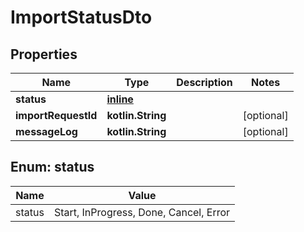 
# ImportStatusDto

## Properties
Name | Type | Description | Notes
------------ | ------------- | ------------- | -------------
**status** | [**inline**](#Status) |  | 
**importRequestId** | **kotlin.String** |  |  [optional]
**messageLog** | **kotlin.String** |  |  [optional]


<a id="Status"></a>
## Enum: status
Name | Value
---- | -----
status | Start, InProgress, Done, Cancel, Error




